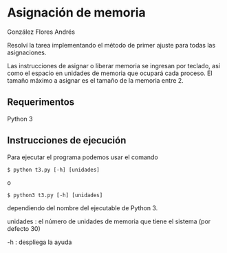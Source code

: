 # Asignación de memoria

González Flores Andrés

Resolví la tarea implementando el método de primer ajuste para todas las asignaciones.

Las instrucciones de asignar o liberar memoria se ingresan por teclado, así como el espacio en unidades de memoria que ocupará cada proceso. El tamaño máximo a asignar es el tamaño de la memoria entre 2.

## Requerimentos

Python 3

## Instrucciones de ejecución

Para ejecutar el programa podemos usar el comando

``` shell
$ python t3.py [-h] [unidades]
```

o 

``` shell
$ python3 t3.py [-h] [unidades]
```

dependiendo del nombre del ejecutable de Python 3.

unidades : el número de unidades de memoria que tiene el sistema (por defecto 30)

-h : despliega la ayuda